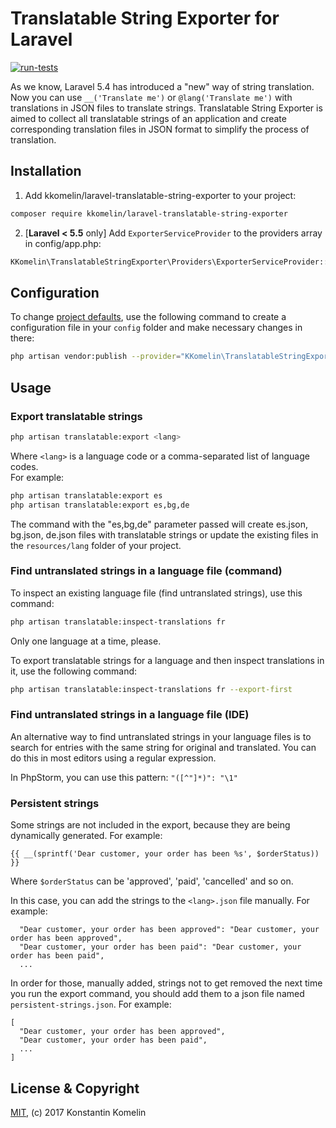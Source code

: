 # Translatable String Exporter for Laravel

[![run-tests](https://github.com/kkomelin/laravel-translatable-string-exporter/actions/workflows/run-tests.yml/badge.svg)](https://github.com/kkomelin/laravel-translatable-string-exporter/actions/workflows/run-tests.yml)

As we know, Laravel 5.4 has introduced a "new" way of string translation.
Now you can use `__('Translate me')` or `@lang('Translate me')` with translations in JSON files to translate strings.
Translatable String Exporter is aimed to collect all translatable strings of an application and create corresponding translation files in JSON format to simplify the process of translation.

## Installation

1. Add kkomelin/laravel-translatable-string-exporter to your project:

```bash
composer require kkomelin/laravel-translatable-string-exporter
```

2. [**Laravel < 5.5** only] Add `ExporterServiceProvider` to the providers array in config/app.php:

```php
KKomelin\TranslatableStringExporter\Providers\ExporterServiceProvider::class,
```

## Configuration

To change [project defaults](https://github.com/kkomelin/laravel-translatable-string-exporter/wiki/Configuration-and-Project-Defaults), use the following command to create a configuration file in your `config` folder and make necessary changes in there:

```bash
php artisan vendor:publish --provider="KKomelin\TranslatableStringExporter\Providers\ExporterServiceProvider"
```

## Usage

### Export translatable strings

```bash
php artisan translatable:export <lang>
```

Where `<lang>` is a language code or a comma-separated list of language codes.  
For example:
```bash
php artisan translatable:export es
php artisan translatable:export es,bg,de
```

The command with the "es,bg,de" parameter passed will create es.json, bg.json, de.json files with translatable strings or update the existing files in the `resources/lang` folder of your project.

### Find untranslated strings in a language file (command)

To inspect an existing language file (find untranslated strings), use this command:

```bash
php artisan translatable:inspect-translations fr
```
Only one language at a time, please.

To export translatable strings for a language and then inspect translations in it, use the following command:

```bash
php artisan translatable:inspect-translations fr --export-first
```

### Find untranslated strings in a language file (IDE)

An alternative way to find untranslated strings in your language files is to search for entries with the same string for original and translated. 
You can do this in most editors using a regular expression.

In PhpStorm, you can use this pattern: `"([^"]*)": "\1"`

### Persistent strings

Some strings are not included in the export, because they are being dynamically generated. For example:

```{{ __(sprintf('Dear customer, your order has been %s', $orderStatus)) }}```

Where `$orderStatus` can be 'approved', 'paid', 'cancelled' and so on.

In this case, you can add the strings to the `<lang>.json` file manually. For example:

```
  "Dear customer, your order has been approved": "Dear customer, your order has been approved",
  "Dear customer, your order has been paid": "Dear customer, your order has been paid",
  ...
```

In order for those, manually added, strings not to get removed the next time you run the export command, you should add them to a json file named `persistent-strings.json`. For example:
```
[
  "Dear customer, your order has been approved",
  "Dear customer, your order has been paid",
  ...
]
```


## License & Copyright

[MIT](https://github.com/kkomelin/laravel-translatable-string-exporter/blob/master/LICENSE), (c) 2017 Konstantin Komelin

